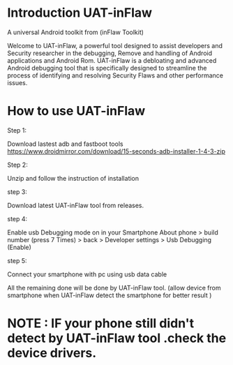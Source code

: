 # Introduction UAT-inFlaw
A universal Android toolkit from (inFlaw Toolkit)

Welcome to UAT-inFlaw, a powerful tool designed to assist developers and Security researcher in the debugging, Remove and handling of Android applications and Android Rom. UAT-inFlaw is a debloating and advanced Android debugging tool that is specifically designed to streamline the process of identifying and resolving Security Flaws and other performance issues.

# How to use UAT-inFlaw 

Step 1: 

Download lastest adb and fastboot tools 
https://www.droidmirror.com/download/15-seconds-adb-installer-1-4-3-zip

Step 2:

Unzip and follow the instruction of installation

step 3:

Download latest UAT-inFlaw tool from releases.

step 4: 

Enable usb Debugging mode on in your Smartphone 
  About phone > build number (press 7 Times) > back > Developer settings > Usb Debugging (Enable)

step 5:

Connect your smartphone with pc using usb data cable

All the remaining done will be done by UAT-inFlaw tool.
  (allow device from smartphone when UAT-inFlaw detect the smartphone for better result )



# NOTE : IF your phone still didn't detect by UAT-inFlaw tool .check the device drivers.
